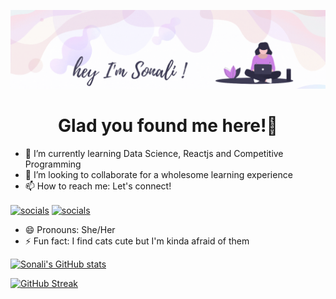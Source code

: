![banner](https://github.com/sonaliBedade/sonaliBedade/blob/main/banner.gif)
<h1 align="center">Glad you found me here!👋 </h1>

<!--
**sonaliBedade/sonaliBedade** is a ✨ _special_ ✨ repository because its `README.md` (this file) appears on your GitHub profile.
Here are some ideas to get you started:
-->

- 🌱 I’m currently learning Data Science, Reactjs and Competitive Programming 
- 👯 I’m looking to collaborate for a wholesome learning experience
- 📫 How to reach me: Let's connect!
<p><a href= "https://www.linkedin.com/in/sonali-bedade-0519071ab/" target="blank"><img align="center" src="https://img.shields.io/badge/LinkedIn-0077B5?style=for-the-badge&logo=linkedin&logoColor=white" alt="socials"/></a> <a href="http://www.gmail.com/" target="blank"><img align="center" src="https://img.shields.io/badge/sonalibedade15@gmail.com-D14836?style=for-the-badge&logo=gmail&logoColor=white" alt="socials"/></a></p>

- 😄 Pronouns: She/Her
- ⚡ Fun fact: I find cats cute but I'm kinda afraid of them

[![Sonali's GitHub stats](https://github-readme-stats.vercel.app/api?username=sonaliBedade&show_icons=true&title_color=3c005a&text_color=3c005a&icon_color=3c005a&border_color=ffffff&bg_color=f7f4f1)](https://github.com/sonaliBedade/github-readme-stats)

[![GitHub Streak](https://github-readme-streak-stats.herokuapp.com/?user=sonaliBedade&background=f7f4f1&stroke=3c005a&ring=3c005a&fire=3c005a&currStreakNum=3c005a&sideNums=3c005a&currStreakLabel=3c005a&sideLabels=3c005aa&dates=3c005a)](https://git.io/streak-stats)



